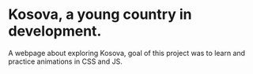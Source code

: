 # Kosova, a young country in development.

A webpage about exploring Kosova, goal of this project was to learn and practice animations in CSS and JS. 
